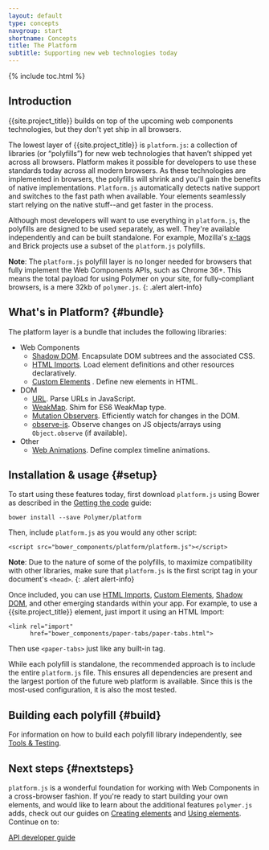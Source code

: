 ```yaml
---
layout: default
type: concepts
navgroup: start
shortname: Concepts
title: The Platform
subtitle: Supporting new web technologies today
---
```


{% include toc.html %}

## Introduction

{{site.project_title}} builds on top of the upcoming web components technologies, but they don't yet ship in all browsers.

The lowest layer of {{site.project_title}} is `platform.js`: a collection of libraries (or “polyfills”) for new web technologies that haven’t shipped yet across all browsers. Platform makes it possible for developers to use these standards today across all modern browsers. As these technologies are implemented in browsers, the polyfills will shrink and you'll gain the benefits of native implementations. `Platform.js` automatically detects native support and switches to the fast path when available. Your elements seamlessly start relying on the native stuff--and get faster in the process.

Although most developers will want to use everything in `platform.js`, the polyfills are designed to be used separately, as well. They're available independently and can be built standalone. For example, Mozilla's [x-tags](http://www.x-tags.org/) and Brick projects use a subset of the `platform.js` polyfills.

**Note**: The `platform.js` polyfill layer is no longer needed for browsers that fully implement the Web Components APIs, such as Chrome 36+.  This means the total payload for using Polymer on your site, for fully-compliant browsers, is a mere 32kb of `polymer.js`.
{: .alert alert-info}

## What's in Platform? {#bundle}

The platform layer is a bundle that includes the following libraries:

- Web Components
  - [Shadow DOM](/platform/shadow-dom.html). Encapsulate DOM subtrees and the associated CSS.
  - [HTML Imports](/platform/html-imports.html). Load element definitions and other resources declaratively.
  - [Custom Elements](/platform/custom-elements.html) . Define new elements in HTML.
- DOM
  - [URL](https://github.com/Polymer/URL). Parse URLs in JavaScript.
  - [WeakMap](https://github.com/Polymer/WeakMap). Shim for ES6 WeakMap type.
  - [Mutation Observers](https://github.com/Polymer/MutationObservers). Efficiently watch for changes in the DOM.
  <!-- - [Promises](https://github.com/Polymer/Promises). Handle asynchronous operations. -->
  - [observe-js](https://github.com/Polymer/observe-js). Observe changes on JS objects/arrays using `Object.observe` (if available).
- Other
  - [Web Animations](/platform/web-animations.html). Define complex timeline animations.

## Installation & usage {#setup}

To start using these features today, first download `platform.js` using Bower as described
in the [Getting the code](/docs/start/getting-the-code.html) guide:

    bower install --save Polymer/platform

Then, include `platform.js` as you would any other script:

    <script src="bower_components/platform/platform.js"></script>

**Note**: Due to the nature of some of the polyfills, to maximize compatibility with other libraries, make sure that `platform.js` is the first script tag in your document's `<head>`.
{: .alert alert-info}

Once included, you can use [HTML Imports](/platform/html-imports.html), [Custom Elements](/platform/custom-elements.html), [Shadow DOM](/platform/shadow-dom.html), and other emerging standards within your app. For example, to use a {{site.project_title}} element, just import it using an HTML Import:

    <link rel="import"
          href="bower_components/paper-tabs/paper-tabs.html">

Then use `<paper-tabs>` just like any built-in tag.

While each polyfill is standalone, the recommended approach is to include the entire `platform.js` file. This ensures all dependencies are present and the largest portion of the future web platform is available. Since this is the most-used configuration, it is also the most tested.

## Building each polyfill {#build}

For information on how to build each polyfill library independently, see [Tools & Testing](/resources/tooling-strategy.html).

## Next steps {#nextsteps}

`platform.js` is a wonderful foundation for working with Web Components in a cross-browser fashion. If you're ready to start building your own elements, and would like to learn about the additional features `polymer.js` adds, check out our guides on [Creating elements](/docs/start/creatingelements.html) and [Using elements](/docs/start/usingelements.html). Continue on to:

<a href="/docs/polymer/polymer.html">
  <paper-button raised><core-icon icon="arrow-forward" ></core-icon>API developer guide</paper-button>
</a>
